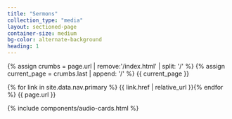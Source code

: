 ```yaml
---
title: "Sermons"
collection_type: "media"
layout: sectioned-page
container-size: medium
bg-color: alternate-background
heading: 1
---
```


{% assign crumbs = page.url | remove:'/index.html' | split: '/' %}
{% assign current_page = crumbs.last | append: '/' %}
{{ current_page }}

{% for link in site.data.nav.primary %}
{{ link.href | relative_url }}{% endfor %}
{{ page.url }}

{% include components/audio-cards.html %}
